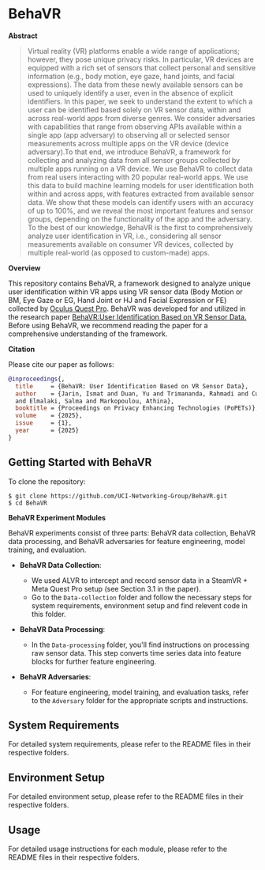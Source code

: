 # BehaVR

**Abstract**
>Virtual reality (VR) platforms enable a wide range of applications; however, they pose unique privacy risks. In particular, VR devices are equipped with a rich set of sensors that collect personal and sensitive information (e.g., body motion, eye gaze, hand joints, and facial expressions). The data from these newly available sensors can be used to uniquely identify a user, even in the absence of explicit identifiers. In this paper, we seek to understand the extent to which a user can be identified based solely on VR sensor data, within and across real-world apps from diverse genres. We consider adversaries with capabilities that range from observing APIs available within a single app (app adversary) to observing all or selected sensor measurements across multiple apps on the VR device (device adversary).To that end, we introduce BehaVR, a framework for collecting and analyzing data from all sensor groups collected by multiple apps running on a VR device. We use BehaVR to collect data from real users interacting with 20 popular real-world apps. We use this data to build machine learning models for user identification both within and across apps, with features extracted from available sensor data. We show that these models can identify users with an accuracy of up to 100%, and we reveal the most important features and sensor groups, depending on the functionality of the app and the adversary. To the best of our knowledge, BehaVR is the first to comprehensively analyze user identification in VR, i.e., considering all sensor measurements available on consumer VR devices, collected by multiple real-world (as opposed to custom-made) apps.

**Overview**

This repository contains BehaVR, a framework designed to analyze unique user identification within VR apps using VR sensor data (Body Motion or BM, Eye Gaze or EG, Hand Joint or HJ and Facial Expression or FE) collected by [Oculus Quest Pro](https://www.meta.com/quest/quest-pro/). BehaVR was developed for and utilized in the research paper [BehaVR:User Identification Based on VR Sensor Data.](https://arxiv.org/pdf/2308.07304) Before using BehaVR, we recommend reading the paper for a comprehensive understanding of the framework. 

**Citation**

Please cite our paper as follows:

```bibtex
@inproceedings{,
  title     = {BehaVR: User Identification Based on VR Sensor Data},
  author    = {Jarin, Ismat and Duan, Yu and Trimananda, Rahmadi and Cui, Hao 
  and Elmalaki, Salma and Markopoulou, Athina},
  booktitle = {Proceedings on Privacy Enhancing Technologies (PoPETs)},
  volume    = {2025},
  issue     = {1},
  year      = {2025}
}
```

## Getting Started with BehaVR 

To clone the repository:

```console
$ git clone https://github.com/UCI-Networking-Group/BehaVR.git
$ cd BehaVR
``` 

**BehaVR Experiment Modules**

BehaVR experiments consist of three parts: BehaVR data collection, BehaVR data processing, and BehaVR adversaries for feature engineering, model training, and evaluation.

- **BehaVR Data Collection**:
   - We used ALVR to intercept and record sensor data in a SteamVR + Meta Quest Pro setup (see Section 3.1 in the paper).
   - Go to the `Data-collection` folder and follow the necessary steps for system requirements, environment setup and find relevent code in this folder.

- **BehaVR Data Processing**:
   - In the `Data-processing` folder, you'll find instructions on processing raw sensor data. This step converts time series data into feature blocks for further feature engineering.

- **BehaVR Adversaries**:
   - For feature engineering, model training, and evaluation tasks, refer to the `Adversary` folder for the appropriate scripts and instructions.

## System Requirements
For detailed system requirements, please refer to the README files in their respective folders.

## Environment Setup
For detailed environment setup, please refer to the README files in their respective folders.

## Usage
For detailed usage instructions for each module, please refer to the README files in their respective folders.
